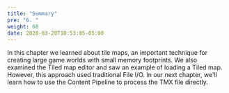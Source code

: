```yaml
---
title: "Summary"
pre: "6. "
weight: 60
date: 2020-03-20T10:53:05-05:00
---
```


In this chapter we learned about tile maps, an important technique for creating large game worlds with small memory footprints. We also examined the Tiled map editor and saw an example of loading a Tiled map. However, this approach used traditional File I/O.  In our next chapter, we'll learn how to use the Content Pipeline to process the TMX file directly.
